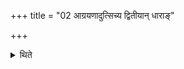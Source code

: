 +++
title = "02 आग्रयणादुत्सिच्य द्वितीयान् धाराङ्"

+++

<details><summary>थिते</summary>

आग्रयणादुत्सिच्य द्वितीयां धारां करोति । उदचनात्तृतीयाम् २
</details>
